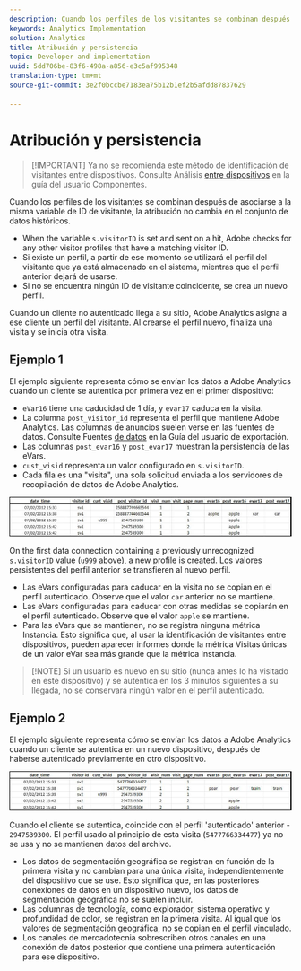 ```yaml
---
description: Cuando los perfiles de los visitantes se combinan después de asociarse a la misma variable de ID de visitante, la atribución no cambia en el conjunto de datos históricos.
keywords: Analytics Implementation
solution: Analytics
title: Atribución y persistencia
topic: Developer and implementation
uuid: 5dd706be-83f6-498a-a856-e3c5af995348
translation-type: tm+mt
source-git-commit: 3e2f0bccbe7183ea75b12b1ef2b5afdd87837629

---
```



# Atribución y persistencia

> [!IMPORTANT] Ya no se recomienda este método de identificación de visitantes entre dispositivos. Consulte Análisis [entre dispositivos](/help/components/cda/cda-home.md) en la guía del usuario Componentes.

Cuando los perfiles de los visitantes se combinan después de asociarse a la misma variable de ID de visitante, la atribución no cambia en el conjunto de datos históricos.

* When the variable `s.visitorID` is set and sent on a hit, Adobe checks for any other visitor profiles that have a matching visitor ID.
* Si existe un perfil, a partir de ese momento se utilizará el perfil del visitante que ya está almacenado en el sistema, mientras que el perfil anterior dejará de usarse.
* Si no se encuentra ningún ID de visitante coincidente, se crea un nuevo perfil.

Cuando un cliente no autenticado llega a su sitio, Adobe Analytics asigna a ese cliente un perfil del visitante. Al crearse el perfil nuevo, finaliza una visita y se inicia otra visita.

## Ejemplo 1

El ejemplo siguiente representa cómo se envían los datos a Adobe Analytics cuando un cliente se autentica por primera vez en el primer dispositivo:

* `eVar16` tiene una caducidad de 1 día, y `evar17` caduca en la visita.
* La columna `post_visitor_id` representa el perfil que mantiene Adobe Analytics. Las columnas de anuncios suelen verse en las fuentes de datos. Consulte Fuentes [de datos](/help/export/analytics-data-feed/data-feed-overview.md) en la Guía del usuario de exportación.
* Las columnas `post_evar16` y `post_evar17` muestran la persistencia de las eVars.
* `cust_visid` representa un valor configurado en `s.visitorID`.
* Cada fila es una "visita", una sola solicitud enviada a los servidores de recopilación de datos de Adobe Analytics.

![Ejemplo 1 entre dispositivos](assets/xdevice_first.jpg)

On the first data connection containing a previously unrecognized `s.visitorID` value (`u999` above), a new profile is created. Los valores persistentes del perfil anterior se transfieren al nuevo perfil.

* Las eVars configuradas para caducar en la visita no se copian en el perfil autenticado. Observe que el valor `car` anterior no se mantiene.
* Las eVars configuradas para caducar con otras medidas se copiarán en el perfil autenticado. Observe que el valor `apple` se mantiene.
* Para las eVars que se mantienen, no se registra ninguna métrica Instancia. Esto significa que, al usar la identificación de visitantes entre dispositivos, pueden aparecer informes donde la métrica Visitas únicas de un valor eVar sea más grande que la métrica Instancia.

> [!NOTE] Si un usuario es nuevo en su sitio (nunca antes lo ha visitado en este dispositivo) y se autentica en los 3 minutos siguientes a su llegada, no se conservará ningún valor en el perfil autenticado.

## Ejemplo 2

El ejemplo siguiente representa cómo se envían los datos a Adobe Analytics cuando un cliente se autentica en un nuevo dispositivo, después de haberse autenticado previamente en otro dispositivo.

![Ejemplo entre dispositivos 2](assets/xdevice-subsequent.jpg)

Cuando el cliente se autentica, coincide con el perfil 'autenticado' anterior - `2947539300`. El perfil usado al principio de esta visita (`5477766334477`) ya no se usa y no se mantienen datos del archivo.

* Los datos de segmentación geográfica se registran en función de la primera visita y no cambian para una única visita, independientemente del dispositivo que se use. Esto significa que, en las posteriores conexiones de datos en un dispositivo nuevo, los datos de segmentación geográfica no se suelen incluir.
* Las columnas de tecnología, como explorador, sistema operativo y profundidad de color, se registran en la primera visita. Al igual que los valores de segmentación geográfica, no se copian en el perfil vinculado.
* Los canales de mercadotecnia sobrescriben otros canales en una conexión de datos posterior que contiene una primera autenticación para ese dispositivo.
